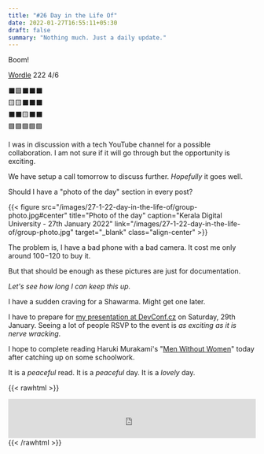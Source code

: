 ```yaml
---
title: "#26 Day in the Life Of"
date: 2022-01-27T16:55:11+05:30
draft: false
summary: "Nothing much. Just a daily update."
---
```


Boom!

[Wordle](https://www.powerlanguage.co.uk/wordle/) 222 4/6

⬛🟩⬛⬛⬛\
🟨🟨⬛⬛⬛\
⬛⬛🟨⬛⬛\
🟩🟩🟩🟩🟩

I was in discussion with a tech YouTube channel for a possible collaboration. I am not sure if it will go through but the opportunity is exciting.

We have setup a call tomorrow to discuss further. _Hopefully_ it goes well.

Should I have a "photo of the day" section in every post?

{{< figure src="/images/27-1-22-day-in-the-life-of/group-photo.jpg#center" title="Photo of the day" caption="Kerala Digital University - 27th January 2022" link="/images/27-1-22-day-in-the-life-of/group-photo.jpg" target="_blank" class="align-center" >}}

The problem is, I have a bad phone with a bad camera. It cost me only around $100-$120 to buy it.

But that should be enough as these pictures are just for documentation.

_Let's see how long I can keep this up._

I have a sudden craving for a Shawarma. Might get one later.

I have to prepare for [my presentation at DevConf.cz](https://sched.co/siKF) on Saturday, 29th January. Seeing a lot of people RSVP to the event is _as exciting as it is nerve wracking_.

I hope to complete reading Haruki Murakami's "[Men Without Women](https://www.goodreads.com/book/show/33652490-men-without-women)" today after catching up on some schoolwork.

It is a _peaceful_ read. It is a _peaceful_ day. It is a _lovely_ day.

{{< rawhtml >}}

<iframe src="https://open.spotify.com/embed/track/0bRXwKfigvpKZUurwqAlEh?utm_source=generator&theme=0" width="100%" height="80" frameBorder="0" allowfullscreen="" allow="autoplay; clipboard-write; encrypted-media; fullscreen; picture-in-picture"></iframe>
{{< /rawhtml >}}
